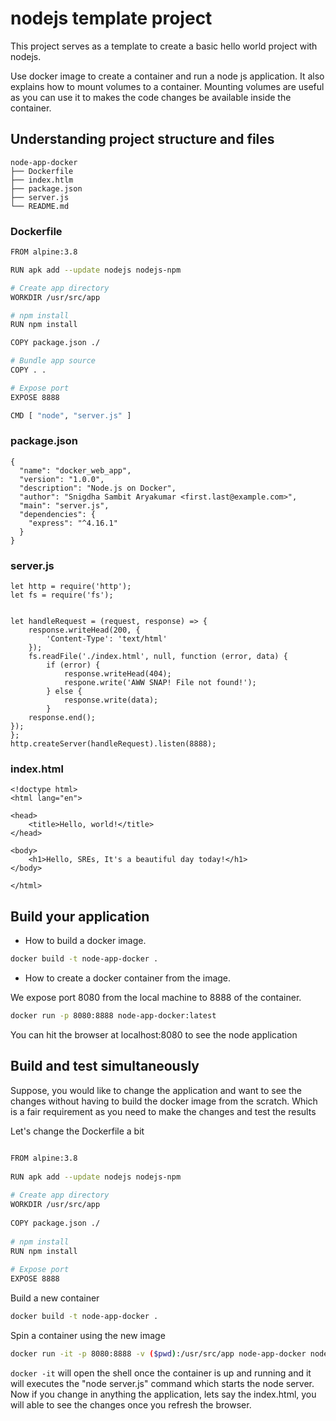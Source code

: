 # nodejs template project

This project serves as a template to create a basic hello world project with
nodejs.

Use docker image to create a container and run a node js application. It also explains how to mount volumes to a container. Mounting volumes are useful as you can use it to makes the code changes be available inside the container.


## Understanding project structure and files

```
node-app-docker
├── Dockerfile
├── index.htlm
├── package.json
├── server.js
└── README.md
```

### Dockerfile

```bash
FROM alpine:3.8

RUN apk add --update nodejs nodejs-npm

# Create app directory
WORKDIR /usr/src/app

# npm install
RUN npm install

COPY package.json ./

# Bundle app source
COPY . .

# Expose port
EXPOSE 8888

CMD [ "node", "server.js" ]

```

### package.json

```
{
  "name": "docker_web_app",
  "version": "1.0.0",
  "description": "Node.js on Docker",
  "author": "Snigdha Sambit Aryakumar <first.last@example.com>",
  "main": "server.js",
  "dependencies": {
    "express": "^4.16.1"
  }
}
```
### server.js


```
let http = require('http');
let fs = require('fs');


let handleRequest = (request, response) => {
    response.writeHead(200, {
        'Content-Type': 'text/html'
    });
    fs.readFile('./index.html', null, function (error, data) {
        if (error) {
            response.writeHead(404);
            respone.write('AWW SNAP! File not found!');
        } else {
            response.write(data);
        }
    response.end();
});
};
http.createServer(handleRequest).listen(8888);

```

### index.html

```
<!doctype html>
<html lang="en">

<head>
    <title>Hello, world!</title>
</head>

<body>
    <h1>Hello, SREs, It's a beautiful day today!</h1>
</body>

</html>
```

## Build your application

* How to build a docker image.

```bash
docker build -t node-app-docker .
```

* How to create a docker container from the image.

We expose port 8080 from the local machine to 8888 of the container.

```bash
docker run -p 8080:8888 node-app-docker:latest
```
You can hit the browser at localhost:8080 to see the node application

## Build and test simultaneously 

Suppose, you would like to change the application and want to see the changes without having to build the docker image from the scratch. Which is a fair requirement as you need to make the changes and test the results

Let's change the Dockerfile a bit

```bash

FROM alpine:3.8
 
RUN apk add --update nodejs nodejs-npm
 
# Create app directory
WORKDIR /usr/src/app
 
COPY package.json ./
 
# npm install
RUN npm install
 
# Expose port
EXPOSE 8888

```

Build a new container

```bash
docker build -t node-app-docker .
```

Spin a container using the new image

```bash
docker run -it -p 8080:8888 -v ($pwd):/usr/src/app node-app-docker node server.js
```
  
`docker -it` will open the shell once the container is up and running and it will executes the "node server.js" command which starts the node server. Now if you change in anything the application, lets say the index.html, you will able to see the changes once you refresh the browser.


